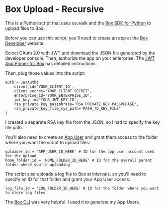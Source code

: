 # Box Upload - Recursive

This is a Python script that uses os.walk and the [Box SDK for Python][1] to upload files to Box.

Before you can use this script, you'll need to create an app at the [Box Developer][2] website.

Select OAuth 2.0 with JWT and download the JSON file generated by the developer console. Then, authorize the app on your enterprise. The [JWT App Primer for Box][4] has detailed instructions.

Then, plug those values into the script:

	auth = JWTAuth(
		client_id='YOUR_CLIENT_ID',
		client_secret='YOUR_CLIENT_SECRET',
		enterprise_id='YOUR_ENTERPRISE_ID',
		jwt_key_id='YOUR_JWT_KEY_ID',
		rsa_private_key_passphrase='RSA_PRIVATE_KEY_PASSPHRASE',
		rsa_private_key_file_sys_path='PATH_TO_KEY_FILE'
	)

I created a separate RSA key file from the JSON, so I had to specify the key file path.

You'll also need to create an [App User][3] and grant them access to the folder where you want the script to upload files:

	uploader_id = 'APP_USER_ID_HERE' # ID for the app user account used for the upload
	home_folder_id = 'HOME_FOLDER_ID_HERE' # ID for the overall parent folder where you're uploading

The script also uploads a log file to Box at intervals, so you'll need to specify an ID for that folder and grant your App User access:

	log_file_id = 'LOG_FOLDER_ID_HERE' # ID for the folder where you want to store log files
	
The [Box CLI][5] was very helpful. I used it to generate my App Users.

[1]: https://github.com/box/box-python-sdk
[2]: https://developer.box.com
[3]: https://github.com/box/box-python-sdk#box-developer-edition
[4]: https://github.com/box-community/jwt-app-primer
[5]: https://developer.box.com/docs/box-cli
